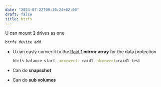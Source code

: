 ```yaml
---
date: "2024-07-22T09:10:24+02:00"
draft: false
title: btrfs
---
```


U can mount 2 drives as one

``` bash
btrfs device add
```

-   U can easly conver it to the [Raid 1](/Raid_1) **mirror
    array** for the data protection

    ``` bash
    btrfs balance start -mconvert: raid1 -dconvert=raid1 test
    ```

-   Can do **snapschot**

-   Can do **sub volumes**
